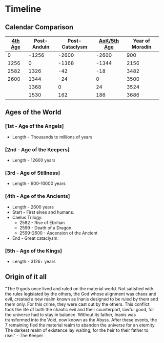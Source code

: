 # Timeline

## Calendar Comparison

| [4th Age](#4th---age-of-the-ancients) | Post-Anduin | Post-Cataclysm | [AoK/5th Age](#5th---age-of-the-kings) | Year of Moradin |
|-|-|-|-|-|
| 0 | -1256 | -2600 | -2600 | 900 |
| 1256 | 0 | -1368 | -1344 | 2156 |
| 2582 | 1326 | -42 | -18 | 3482 |
| 2600 | 1344 | -24 | 0 | 3500 |
| | 1368 | 0 | 24 | 3524 |
| | 1530 | 162 | 186 | 3686 |

## Ages of the World

### [1st - Age of the Angels]

- Length - Thousands to millions of years

### [2nd - Age of the Keepers]

- Length - 12600 years

### [3rd - Age of Stillness]

- Length - 900-10000 years

### [4th - Age of the Ancients]

- Length - 2600 years
- Start - First elves and humans.
- Caelus Trilogy:
  - 2582 - Rise of Ebrihan
  - 2599 - Death of a Dragon
  - 2599-2600 - Ascension of the Ancient
- End - Great cataclysm.

### [5th - Age of the Kings]

- Length - 3126+ years

## Origin of it all

"The 9 gods once lived and ruled on the material world. Not satisfied with the rules legislated by the others, the God whose alignment was chaos and evil, created a new realm known as Inanis designed to be ruled by them and them only. For this crime, they were cast out by the others. This conflict took the life of both the chaotic evil and their counterpart, lawful good, for the universe had to stay in balance. Without its father, Inanis was transformed into the Void, now known as the Abyss. After these events, the 7 remaining fled the material realm to abandon the universe for an eternity. The darkest realm of existence lay waiting, for the heir to their father to rise." - The Keeper
